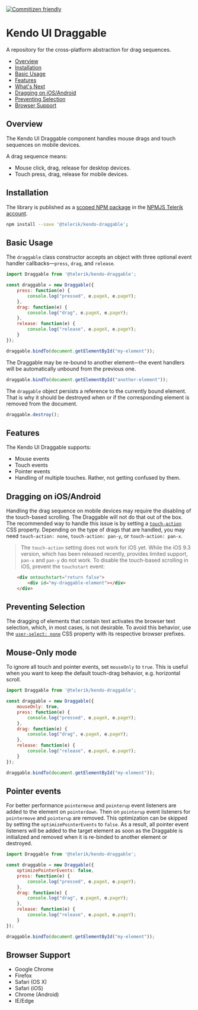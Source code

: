 [![Commitizen friendly](https://img.shields.io/badge/commitizen-friendly-brightgreen.svg)](http://commitizen.github.io/cz-cli/)

# Kendo UI Draggable

A repository for the cross-platform abstraction for drag sequences.

* [Overview](#overview)
* [Installation](#installation)
* [Basic Usage](#basic-usage)
* [Features](#features)
* [What's Next](#whats-next)
* [Dragging on iOS/Android](#dragging-on-iosandroid)
* [Preventing Selection](#preventing-selection)
* [Browser Support](#browser-support)

## Overview

The Kendo UI Draggable component handles mouse drags and touch sequences on mobile devices.

A drag sequence means:

- Mouse click, drag, release for desktop devices.
- Touch press, drag, release for mobile devices.

## Installation

The library is published as a [scoped NPM package](https://docs.npmjs.com/misc/scope) in the [NPMJS Telerik account](https://www.npmjs.com/~telerik).

```bash
npm install --save '@telerik/kendo-draggable';
```

## Basic Usage

The `draggable` class constructor accepts an object with three optional event handler callbacks&mdash;`press`, `drag`, and `release`.

```javascript
import Draggable from '@telerik/kendo-draggable';

const draggable = new Draggable({
    press: function(e) {
        console.log("pressed", e.pageX, e.pageY);
    },
    drag: function(e) {
        console.log("drag", e.pageX, e.pageY);
    },
    release: function(e) {
        console.log("release", e.pageX, e.pageY);
    }
});

draggable.bindTo(document.getElementById("my-element"));
```

The Draggable may be re-bound to another element&mdash;the event handlers will be automatically unbound from the previous one.

```javascript
draggable.bindTo(document.getElementById("another-element"));
```

The `draggable` object persists a reference to the currently bound element. That is why it should be destroyed when or if the corresponding element is removed from the document.

```javascript
draggable.destroy();
```

## Features

The Kendo UI Draggable supports:

- Mouse events
- Touch events
- Pointer events
- Handling of multiple touches. Rather, not getting confused by them.

## Dragging on iOS/Android

Handling the drag sequence on mobile devices may require the disabling of the touch-based scrolling. The Draggable will not do that out of the box. The recommended way to handle this issue is by setting a [`touch-action`](https://developer.mozilla.org/en-US/docs/Web/CSS/touch-action) CSS property. Depending on the type of drags that are handled, you may need `touch-action: none`, `touch-action: pan-y`, or `touch-action: pan-x`.

> The `touch-action` setting does not work for iOS yet. While the iOS 9.3 version, which has been released recently, provides limited support, `pan-x` and `pan-y` do not work. To disable the touch-based scrolling in iOS, prevent the `touchstart` event:

```html
    <div ontouchstart="return false">
        <div id="my-draggable-element"></div>
    </div>
```

## Preventing Selection

The dragging of elements that contain text activates the browser text selection, which, in most cases, is not desirable. To avoid this behavior, use the [`user-select: none`](https://developer.mozilla.org/en-US/docs/Web/CSS/user-select) CSS property with its respective browser prefixes.

## Mouse-Only mode

To ignore all touch and pointer events, set `mouseOnly` to `true`. This is useful when you want to keep the default touch-drag behavior, e.g. horizontal scroll.

```javascript
import Draggable from '@telerik/kendo-draggable';

const draggable = new Draggable({
    mouseOnly: true,
    press: function(e) {
        console.log("pressed", e.pageX, e.pageY);
    },
    drag: function(e) {
        console.log("drag", e.pageX, e.pageY);
    },
    release: function(e) {
        console.log("release", e.pageX, e.pageY);
    }
});

draggable.bindTo(document.getElementById("my-element"));
```

## Pointer events

For better performance `pointermove` and `pointerup` event listeners are added to the element on `pointerdown`. Then on `pointerup` event listeners for `pointermove` and `pointerup` are removed. This optimization can be skipped by setting the `optimizePointerEvents` to `false`. As a result, all pointer event listeners will be added to the target element as soon as the Draggable is initialized and removed when it is re-binded to another element or destroyed.
```javascript
import Draggable from '@telerik/kendo-draggable';

const draggable = new Draggable({
    optimizePointerEvents: false,
    press: function(e) {
        console.log("pressed", e.pageX, e.pageY);
    },
    drag: function(e) {
        console.log("drag", e.pageX, e.pageY);
    },
    release: function(e) {
        console.log("release", e.pageX, e.pageY);
    }
});

draggable.bindTo(document.getElementById("my-element"));
```

## Browser Support

- Google Chrome
- Firefox
- Safari (OS X)
- Safari (iOS)
- Chrome (Android)
- IE/Edge
